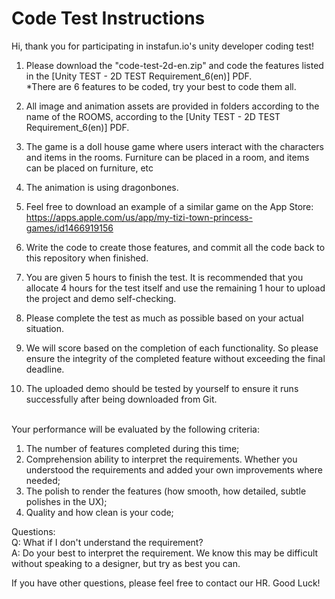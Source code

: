 # Code Test Instructions
Hi, thank you for participating in instafun.io's unity developer coding test!

1. Please download the "code-test-2d-en.zip" and code the features listed in the [Unity TEST - 2D TEST Requirement_6(en)] PDF.<br>*There are 6 features to be coded, try your best to code them all.

2. All image and animation assets are provided in folders according to the name of the ROOMS, according to the [Unity TEST - 2D TEST Requirement_6(en)] PDF.
3. The game is a doll house game where users interact with the characters and items in the rooms. Furniture can be placed in a room, and items can be placed on furniture, etc
4. The animation is using dragonbones.
5. Feel free to download an example of a similar game on the App Store:
https://apps.apple.com/us/app/my-tizi-town-princess-games/id1466919156
6. Write the code to create those features, and commit all the code back to this repository when finished.
7. You are given 5 hours to finish the test. It is recommended that you allocate 4 hours for the test itself and use the remaining 1 hour to upload the project and demo self-checking.
8. Please complete the test as much as possible based on your actual situation.
9. We will score based on the completion of each functionality. So please ensure the integrity of the completed feature without exceeding the final deadline.
10. The uploaded demo should be tested by yourself to ensure it runs successfully after being downloaded from Git.

<br>Your performance will be evaluated by the following criteria:
1. The number of features completed during this time;
2. Comprehension ability to interpret the requirements. Whether you understood the requirements and added your own improvements where needed;
3. The polish to render the features (how smooth, how detailed, subtle polishes in the UX);
4. Quality and how clean is your code;

Questions:<br>Q: What if I don't understand the requirement?<br>A: Do your best to interpret the requirement. We know this may be difficult without speaking to a designer, but try as best you can.

If you have other questions, please feel free to contact our HR. Good Luck!
